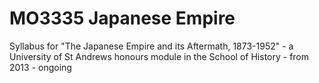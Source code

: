 # MO3335 Japanese Empire

Syllabus for "The Japanese Empire and its Aftermath, 1873-1952" - a University of St Andrews honours module in the School of History - from 2013 - ongoing
